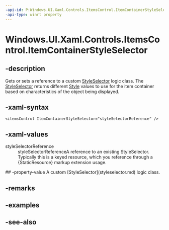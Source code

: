 ```yaml
---
-api-id: P:Windows.UI.Xaml.Controls.ItemsControl.ItemContainerStyleSelector
-api-type: winrt property
---
```


<!-- Property syntax
public Windows.UI.Xaml.Controls.StyleSelector ItemContainerStyleSelector { get;  set; }
-->

# Windows.UI.Xaml.Controls.ItemsControl.ItemContainerStyleSelector

## -description
Gets or sets a reference to a custom [StyleSelector](styleselector.md) logic class. The [StyleSelector](styleselector.md) returns different [Style](../windows.ui.xaml/style.md) values to use for the item container based on characteristics of the object being displayed.



## -xaml-syntax
```xaml
<itemsControl ItemContainerStyleSelector="styleSelectorReference" />
```


## -xaml-values
<dl><dt>styleSelectorReference</dt><dd>styleSelectorReferenceA reference to an existing StyleSelector. Typically this is a keyed resource, which you reference through a {StaticResource} markup extension usage.</dd>
</dl>
## -property-value
A custom [StyleSelector](styleselector.md) logic class.

## -remarks

## -examples

## -see-also
